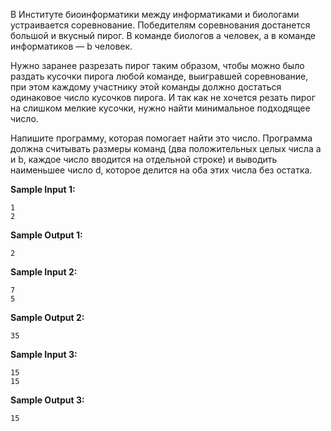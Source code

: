 В Институте биоинформатики между информатиками и биологами устраивается соревнование. Победителям соревнования достанется большой и вкусный пирог. В команде биологов a человек, а в команде информатиков — b человек.

Нужно заранее разрезать пирог таким образом, чтобы можно было раздать кусочки пирога любой команде, выигравшей соревнование, при этом каждому участнику этой команды должно достаться одинаковое число кусочков пирога. И так как не хочется резать пирог на слишком мелкие кусочки, нужно найти минимальное подходящее число.

Напишите программу, которая помогает найти это число.
Программа должна считывать размеры команд (два положительных целых числа a и b, каждое число вводится на отдельной строке) и выводить наименьшее число d, которое делится на оба этих числа без остатка.

**Sample Input 1:**

```commandline
1
2
```


**Sample Output 1:**

```commandline
2
```


**Sample Input 2:**

```commandline
7
5
```


**Sample Output 2:**

```commandline
35
```


**Sample Input 3:**

```commandline
15
15
```


**Sample Output 3:**

```commandline
15
```


